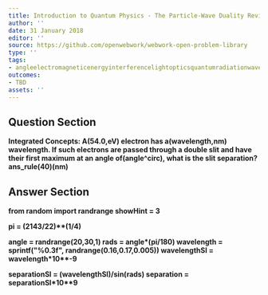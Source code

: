 ```yaml
---
title: Introduction to Quantum Physics - The Particle-Wave Duality Reviewed
author: ''
date: 31 January 2018
editor: ''
source: https://github.com/openwebwork/webwork-open-problem-library
type: ''
tags:
- angleelectromagneticenergyinterferencelightopticsquantumradiationwavewavelength
outcomes:
- TBD
assets: ''
---
```


## Question Section 

<b>
<b>Integrated Concepts:<b> A(54.0,eV) electron has a(wavelength,nm) wavelength. If such electrons are passed through a double slit and have their first maximum at an angle of(angle^circ), what is the slit separation?
ans_rule(40)(nm)



## Answer Section

from random import randrange
showHint = 3

pi = (2143/22)**(1/4)

angle = randrange(20,30,1)
rads = angle*(pi/180)
wavelength = sprintf("%0.3f", randrange(0.16,0.17,0.005))
wavelengthSI = wavelength*10**-9

separationSI = (wavelengthSI)/sin(rads)
separation = separationSI*10**9